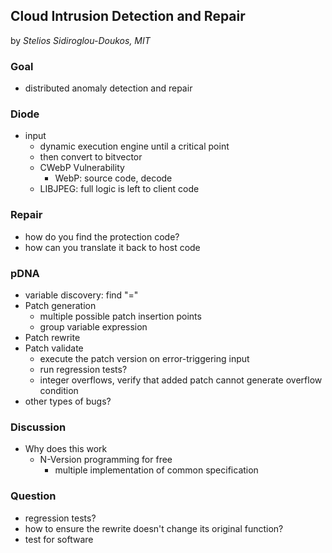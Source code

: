 Cloud Intrusion Detection and Repair
---

by *Stelios Sidiroglou-Doukos, MIT*

### Goal
- distributed anomaly detection and repair

### Diode
- input
	- dynamic execution engine until a critical point
	- then convert to bitvector
	- CWebP Vulnerability
		- WebP: source code, decode
	- LIBJPEG: full logic is left to client code

### Repair
- how do you find the protection code?
- how can you translate it back to host code


### pDNA
- variable discovery: find "="
- Patch generation
	- multiple possible patch insertion points
	- group variable expression
- Patch rewrite
- Patch validate
	- execute the patch version on error-triggering input
	- run regression tests?
	- integer overflows, verify that added patch cannot generate overflow condition
- other types of bugs?

### Discussion
- Why does this work
	- N-Version programming for free
		- multiple implementation of common specification
	

	
### Question
- regression tests?
- how to ensure the rewrite doesn't change its original function?
- test for software